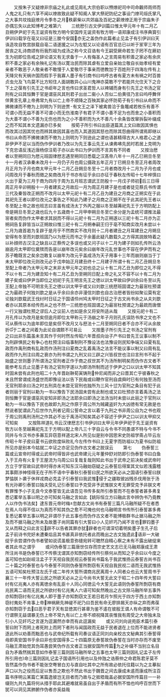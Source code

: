 <!-- { "loadSidebar": true } -->
　　又按朱子又疑燎非宗庙之礼此或见周礼大宗伯职以槱燎祀司中司命飌师雨师而人鬼之礼只有六享不闻以燎故致此疑不知阍人掌大祭祀防纪之事设门燎司烜氏掌凡之大事共坟烛庭燎月令季冬之月秩薪柴以共郊庙及百祀之薪燎燎正用于宗庙朱子亦偶忘失以此知博考之难第六
　　三统厯引古文伊训篇曰惟太甲元年十有二月乙丑朔伊尹祀于先王诞资有牧方明今安国传无诞资有牧方明一语郑康成注书序典寳引伊训曰载孚在亳又曰征是三朡今安国亦无之盖伪作此篇者止见孟子有引伊训曰天诛造攻自牧宫朕载自亳二语遂援之以为左騐又以论语有百官总已以听于冡宰三年为居丧之礼诗商颂有衎我烈祖为成汤之称今文召诰有今王嗣受厥命若生子罔不在厥初生为初即位告戒之辞论语又有无求备于一人有侮圣人之言周易有积善之家必有余庆积不善之家必有余殃礼记有汤以寛治民而除其虐有立爱自亲始立敬自长始孝经有爱亲者不敢恶于人敬亲者不敢慢于人爱敬尽于事亲而徳教加于百姓刑于四海左传有上天降灾有天祸许国而假手于我寡人墨子有引商书曰呜呼古者有夏方未有祸之时百兽贞虫允及飞鸟莫不比方矧住人面胡敢异心山川鬼神亦莫敢不宁若能共允住天下之合下土之葆有引先王之书歫年之言也传曰求圣君哲人以禆辅而身有引先王之书汤之官刑有之曰其恒舞于官是谓巫风其刑君子出丝二衞小人否似二伯黄径乃言曰呜呼舞佯佯黄言孔章上帝弗常九有以亡上帝不顺降之百殃其家必怀防荀子有引书曰从命而不拂微谏而不倦为上则明为下则逊贾有文王之泽下被禽兽洽于鱼鼈咸若攸乐有善不可谓小而无益不善不可谓小而无伤淮南子有君子不谓小善不足为也而舍之小善积而为大善不谓小不善为无伤也而为之小不善积而为大不善凡十余条皆改窜拆裂补缀成之而不知其本文遗漏亦巳多矣
　　按荀子所引书曰出臣道篇其上文曰故因其惧也而改其过因其忧也而辨其故因其喜也而入其道因其怒也而除其怨曲得所谓焉即继以书曰从命而不拂微谏而不倦为上则明为下则逊此之谓也语甚精得古大人格君心之道非伊尹不足以当而伪作伊训者乃改以为先王事云先王从谏弗咈先民时若居上克明为下克忠语反浅近唐杨倞注荀子亦以此书曰为伊训而不言其有不同者
　　又按治厯者以至朔同日为厯元班固律厯志遇至朔同日悉载之汉髙帝八年十一月乙巳朔旦冬至十一月者汉承秦未改月十一月仍子月也周公摄政五年正月丁巳朔旦冬至正月者周改月正月为子月也商太甲元年十二月乙丑朔旦冬至十二月者商改月十二月为子月也或问周改月于春秋而徴之矣商改月于书亦有征乎余曰亦征于春秋左传昭十七年梓慎曰火出于夏为三月于商为四月于周为五月班志谓武王防殷十一月戊子师初后三日得周正月辛卯朔殷十一月者建亥之月故后一月为周正月建子是也或者徒见蔡氏书传谓三代及秦皆改正朔而不改月以太甲元祀十有二月乙丑为建丑之月商之正朔实在于此其祀先王者以即位改元之事告之不知此乃建子之月商之正朔不在于此其祀先王者以冬至配上帝之故也班志曰言虽有成汤太丁外丙之服以冬至越茀祀先王于方明防配上帝是朔旦冬至之歳也后九十五歳商十二月甲申朔旦冬至亡余分是为孟统可谓推法最宻者矣而伪作太甲者求其説而不得以元祀十有二月为正朔遂以三祀十有二月亦为正朔祠告复辟皆当以正朔故曰惟三祀十有二月朔奉嗣王归于亳不知商实改月未尝以十二月为歳首曷为复辟于是月乎不然商实不改月则十二月者建丑之月耳建丑之月朔旦安得有冬至而刘歆班固乃以为厯元而书之乎余蓄此疑凡数载久之方得其説故特着之以补顔师古汉注之缺且以正蔡传之多误也或又问子以十二月为建子则如孔传所云汤崩逾月太甲即位奠殡而告是以崩年改元矣余曰崩年改元乱世事也不容在伊尹而有之苏子瞻既言之矣余岂敢复以崩年为改元乎盖成汤为天子用事十三年而崩则崩当于丁未太甲即位改元则改元必于戊申始正月建丑终十二月建子所谓十有二月乙丑朔旦冬至配上帝者乃太甲元年之末非太甲元年之初也总之认十有二月乙丑为即位之礼不得不以十有二月为建丑知十有二月乙丑为至朔同日配上帝之礼又不容不以十有二月为建子矣或曰伊尹当即位之初祀于先王明言先王之徳以训太甲故曰伊训余曰冬至以先王配上帝独不可明言先王之徳以训太甲乎或又曰刘歆三统厯班固谓之为最宻杜预谓之为最疏子何独刘歆之是从乎余曰余亦非漫信刘歆也自古治厯者皆纷如聚讼莫有定论独刘歆载武王伐纣时日征之于国语伶州鸠太甲时日征之于古文尚书余之从夫刘歆者亦以其原本经传而从之也不然一三统厯也班固谓之为最宻杜预谓之为最疏而唐僧一行又独谓杜预之谬后人之议前人也如是余又将安所适从哉
　　又按元祀十有二月孔传以为改月是矣但逾月即位太甲称元于汤崩之年子月则孔氏误防书序之文也不可从蔡传以为逾年即位是矣但不改月又与厯法十二月至朔同日者不合亦不可从余故折于二者之间着为此论自谓颇不可易云
　　又按墨子所引先王之书汤之官刑有之曰出非乐篇虽未言其作于何时然左传昭六年晋叔向诒子产书曰昔先王议事以制不为刑辟惧民之有争心也杜预注曰临事制刑不豫设法也法豫设则民知争端又曰夏有乱政而作禹刑商有乱政而作汤刑注曰夏商之乱着禹汤之法言不能议事以制又曰周有乱政而作九刑注曰周之衰亦为刑书谓之九刑又曰三辟之兴皆叔世也注曰言刑书不起于始盛之世则墨子所谓汤之官刑者正作于商之叔世其不为汤所制明矣而伪作古文者不能参考左氏止见墨子有汤之官刑字遂以为即汤所制而述于伊尹之口以训太甲不知其时固未尝有此刑也昭二十九年晋赵鞅荀寅铸刑仲尼闻而非之曰晋其亡乎彼春秋之末且然曾谓成汤盛世而即豫设法以告下民哉或曰鞭作官刑自虞舜时巳有何独至汤而无官刑耶余曰汤之时五刑具在未尝无官刑也独所为三风十愆为官刑之条目有犯于此者则丽于官刑以勒为一书以豫告下民汤固未尝有此制也或又曰杜预亦言着禹汤之法则恒舞于官是谓巫风安知非即汤之法耶余曰即汤之法汤当时未尝以此丽之于官刑以勒为一书以豫告下民也故即九刑之作原于周公所为贼藏盗奸为大凶徳有常无赦是也然说者犹谓此乃后世作九刑者记周公誓命之言以着于九刑之书非周公自为之书也观于周公则禹刑汤刑之作其必不出于禹汤可知矣其必不容述于伊尹之口以训太甲抑又可知矣
　　又按陈祥道礼书云汉律厯志引书伊训曰太甲元年伊尹祀于先王诞资有牧方以冬至越茀祀先王于方明以配上帝凡三十字自云与令书不同愚谓不特与今书不同并与令汉书亦多寡互异窃意祥道北宋人所见似是别夲因思宋史防祖学斋占毕云左传昭十年子皮曰夏书云欲败度纵败礼今左传作书曰上无夏字而防祖以为夏书似防祖所见亦是别本今姑就二夲证之亦足见伪作古文者之脱误云
　　第七
　　伪泰誓三篇或云宣帝时得或云武帝时得皆非也武帝建元元年董仲舒对防即引伪泰誓书曰白鱼入于王舟有火复于王屋流为乌周公曰复哉复哉则知此书出于武帝之前决矣或武帝时方立于学官故曰武帝时得亦未可知东汉马融始窃疑之云泰誓后得案其文似若浅露稽其事颇渉神怪得无在子所不语中乎春秋引泰誓曰民之所欲天必从之国语引泰誓曰朕梦恊朕卜袭于休祥戎商必克孟子引泰誓曰我武惟侵于之疆取彼凶残杀伐用张于汤有光孙卿引泰誓曰独夫受礼记引泰誓曰予克受非予武惟朕文考无罪受克予非朕文考有罪惟予小子无良今文泰誓皆无此语吾见书传多矣所引泰誓而不在泰誓者甚多弗复悉记畧举五事以明之亦可知矣马融之言如此【姚际恒立方曰融此言夲辨伪书乃竟教人以作伪书法矣】逮东晋元帝时梅忽献古文尚书有泰誓三篇凡马融所疑不在者悉在焉人乌得不信以为真而不知其伪之愈不可掩也何也马融明言书传所引泰誓甚多弗复悉记畧举五事以明之非谓尽于此五事也而伪作古文者不能博极群书止据马融之所及而不据马融之所未及故墨子尚同篇有引大誓曰小人见奸巧乃闻不言也罪钧墨子又从而释之曰此言见辟不以告者其罪亦犹辟者也可谓深切着明矣墨子生孔子后孟子前诗书完好未遭秦焰且其书甚真非依托者此而晚出之古文独遗此语非一大破绽乎余尝谓作伪书者譬如说谎虽极意弥缝宛转可聴然自精心察之未有不露出破绽来者其此书之谓乎
　　或问伪泰誓三篇唐世仅存而宗史艺文志已无马融郑康成王肃所注尚书是伪泰誓已不传蔡沈谓其亦知剽窃经传所引蔡何从而知之乎余曰以今度之盖可知也如赵岐注孟子于天视自我民视云泰誓尚书篇名于我武惟扬云泰誓古尚书百二十篇之时泰誓也与今泰誓不同则伪泰誓所剽窃有天视自我民视二语而无我武惟扬五语可知矣杜预注左氏于成二年传大誓所谓商兆民离周十人同者众也云大誓周书于襄三十一年传大誓云民之所欲天必从之云今尚书大誓无此文于昭二十四年传大誓曰纣有亿兆夷人亦有离徳余有乱臣十人同心同徳云今大誓无此语则伪泰誓所剽窃有商兆民离二语而无民之所欲纣有亿兆夷人六语可知矣然晚出之古文除马融所举五事外亦知剽窃纣有亿兆夷人即于墨子亦知剽窃文王若日若月乍照光于四方于西土亦知剽窃纣夷处不肯事上帝神祸厥先神禔不祀乃曰吾民有命无廖排屚天亦纵之弃而弗葆亦知剽窃于去曰恶乎君子天有显徳其行甚章为鉴不逺在彼殷王谓人有命谓敬不可行谓祭无益谓暴无伤上帝不常九有以亡上帝不顺祝降其丧惟我有周受之大帝独未及引小人见奸巧之言遂为逗漏然亦幸而有此逗漏矣
　　或又问刘向说苑臣术篇引泰誓曰附下而罔上者死附上而罔下者刑与闻国政而无益于民者退在上位而不能进贤者逐此所以劝善而黜恶也与武帝纪所载有司奏议语正同刘向亲校古文秘典其引泰誓得毋即真安国书乎余曰非也安国得多二十四篇原无泰誓故伪泰誓在当时亦存而不废至马融王肃始觉其伪耳愚尝笑伪作古文者正当据安国所传篇为之补缀不当别立名目自为矛盾然揣其意如作泰誓三篇则因马融所举之五事也太甲三篇则因礼记孟子左传所引用也命三篇则因礼记孟子国语所引用也以及仲虺之诰蔡仲之命君陈君牙莫不皆然盖作伪书者不能张空弮冒白刃与直自吐其中之所有故必依托往籍以为之主摹拟声口以为之役而后足以售吾之欺也不然此书出于魏晋之间去康成未逺而康成所注百篇书序明云某篇亡某篇逸彼岂无目者而乃故与之抵牾哉盖必据安国所传篇目一一补缀则九共九篇将何从措手耶此其避难就易虽自出于矛盾而有所不恤也呜呼百世而下犹可以洞见其肺腑作伪者亦奚益哉
